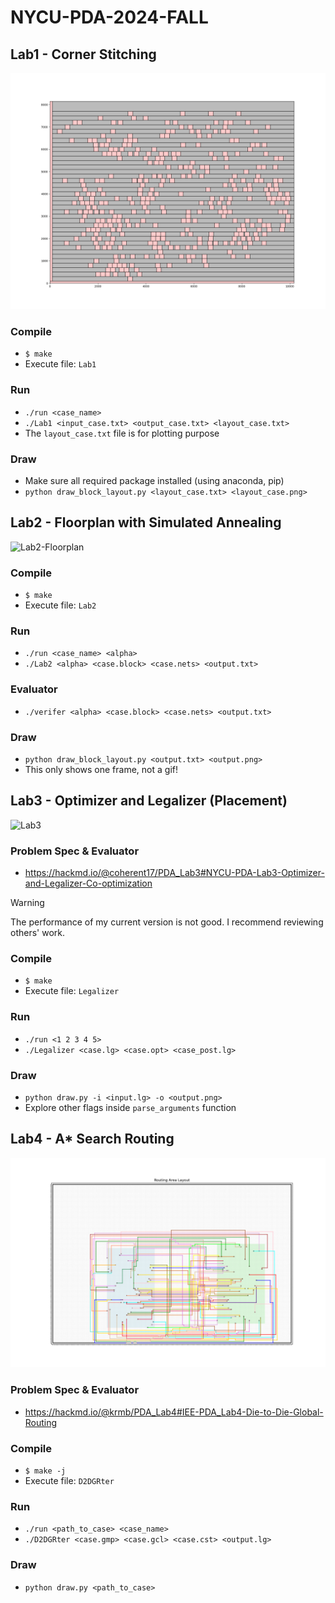 # NYCU-PDA-2024-FALL
## Lab1 - Corner Stitching
![Lab1-CornerStitching](./images/Lab1-example.png)
### Compile
- `$ make`
- Execute file: `Lab1`
### Run
- `./run <case_name>`
- `./Lab1 <input_case.txt> <output_case.txt> <layout_case.txt>`
- The `layout_case.txt` file is for plotting purpose
### Draw
- Make sure all required package installed (using anaconda, pip)
- `python draw_block_layout.py <layout_case.txt> <layout_case.png>`


## Lab2 - Floorplan with Simulated Annealing
![Lab2-Floorplan](./images/Lab2-example.gif)
### Compile
- `$ make`
- Execute file: `Lab2`
### Run
- `./run <case_name> <alpha>`
- `./Lab2 <alpha> <case.block> <case.nets> <output.txt>`
### Evaluator
- `./verifer <alpha> <case.block> <case.nets> <output.txt>`
### Draw
- `python draw_block_layout.py <output.txt> <output.png>`
- This only shows one frame, not a gif!


## Lab3 - Optimizer and Legalizer (Placement)
![Lab3](./images/Lab3-example.png)
### Problem Spec & Evaluator
- https://hackmd.io/@coherent17/PDA_Lab3#NYCU-PDA-Lab3-Optimizer-and-Legalizer-Co-optimization
> [!WARNING]
> The performance of my current version is not good. I recommend reviewing others' work.
### Compile
- `$ make`
- Execute file: `Legalizer`
### Run
- `./run <1 2 3 4 5>`
- `./Legalizer <case.lg> <case.opt> <case_post.lg>`
### Draw
- `python draw.py -i <input.lg> -o <output.png>`
- Explore other flags inside `parse_arguments` function

## Lab4 - A* Search Routing
![Lab4-A*SearchRouting](./images/Lab4-example.png)
### Problem Spec & Evaluator
- https://hackmd.io/@krmb/PDA_Lab4#IEE-PDA_Lab4-Die-to-Die-Global-Routing
### Compile
- `$ make -j`
- Execute file: `D2DGRter`
### Run
- `./run <path_to_case> <case_name>`
- `./D2DGRter <case.gmp> <case.gcl> <case.cst> <output.lg>`
### Draw
- `python draw.py <path_to_case>`